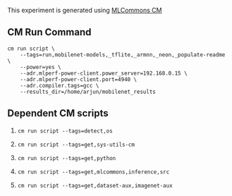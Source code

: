This experiment is generated using [MLCommons CM](https://github.com/mlcommons/ck)
## CM Run Command
```
cm run script \
	--tags=run,mobilenet-models,_tflite,_armnn,_neon,_populate-readme \
	--power=yes \
	--adr.mlperf-power-client.power_server=192.168.0.15 \
	--adr.mlperf-power-client.port=4940 \
	--adr.compiler.tags=gcc \
	--results_dir=/home/arjun/mobilenet_results
```
## Dependent CM scripts 


1.  `cm run script --tags=detect,os`


2.  `cm run script --tags=get,sys-utils-cm`


3.  `cm run script --tags=get,python`


4.  `cm run script --tags=get,mlcommons,inference,src`


5.  `cm run script --tags=get,dataset-aux,imagenet-aux`
